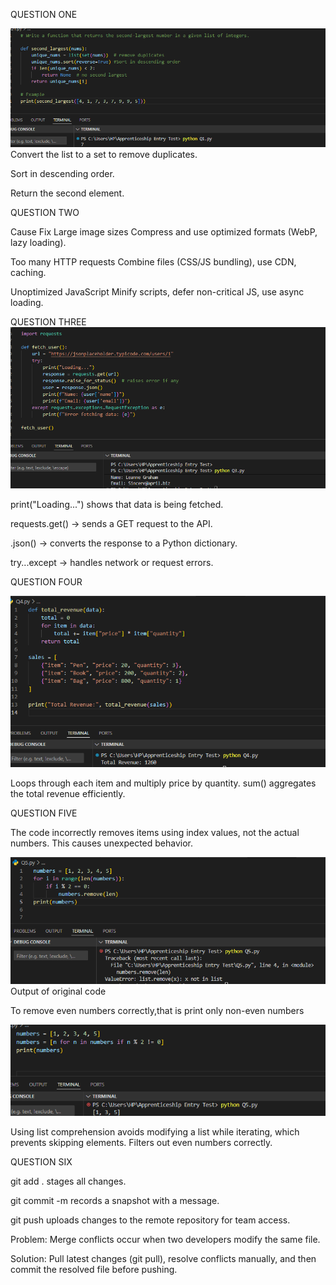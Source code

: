 
<!-- QUESTION ONE
Write a function that returns the second-largest number in a given list of integers. -->
QUESTION ONE

![Q1](/screenshots/Q1.png)
Convert the list to a set to remove duplicates.

Sort in descending order.

Return the second element.

<!-- QUESTION TWO
Explain how you would optimize a page that loads too slowly. Mention at least three causes and how you’d fix each. -->

QUESTION TWO


Cause	                                Fix
Large image sizes                Compress and use optimized formats (WebP, lazy loading).

Too many HTTP requests           Combine files (CSS/JS bundling), use CDN, caching.

Unoptimized JavaScript           Minify scripts, defer non-critical JS, use async loading.



<!--QUESTION THREE: You are creating a simple profile page that fetches user data from an API (https://jsonplaceholder.typicode.com/users/1).
Explain or show code for:
Fetching and displaying the user’s name and email.
Handling the loading and error states. -->

QUESTION THREE
![Q3](/screenshots/Q3.png)

print("Loading...") shows that data is being fetched.

requests.get() → sends a GET request to the API.

.json() → converts the response to a Python dictionary.

try...except → handles network or request errors.




QUESTION FOUR
<!-- QUESTION FOUR:  A small store wants to calculate total sales from this dataset:
[
  {"item": "Pen", "price": 20, "quantity": 3},
  {"item": "Book", "price": 200, "quantity": 2},
  {"item": "Bag", "price": 800, "quantity": 1}
]

Write a short function to calculate the total revenue -->



![Q4](/screenshots/Q4.png)


Loops through each item and multiply price by quantity.
sum() aggregates the total revenue efficiently.


<!-- QUESTION FIVE:You’ve been given this code snippet:
numbers = [1, 2, 3, 4, 5]
for i in range(len(numbers)):
    if i % 2 == 0:
        numbers.remove(i)
print(numbers) -->



QUESTION FIVE
 <!-- 1. What’s wrong? -->
The code incorrectly removes items using index values, not the actual numbers. This causes unexpected behavior.

<!-- 2. What will it output? -->
![Q5 a](/screenshots/Q5%20a.png)
Output of original code

<!-- 3. Corrected version: -->
To remove even numbers correctly,that is print only non-even numbers

![Q5 b](/screenshots/Q5%20b.png)

Using list comprehension avoids modifying a list while iterating, which prevents skipping elements.
Filters out even numbers correctly.



QUESTION SIX

<!--QUESTION SIX: Explain how you would use Git to collaborate on a team project with other developers.
 Mention at least: -->

<!-- One common Git command you use often. -->
git add .  stages all changes.

git commit -m records a snapshot with a message.

git push uploads changes to the remote repository for team access.

<!-- One problem you’ve faced while using Git and how you solved it. -->
Problem: Merge conflicts occur when two developers modify the same file.

Solution: Pull latest changes (git pull), resolve conflicts manually,
 and then commit the resolved file before pushing.
